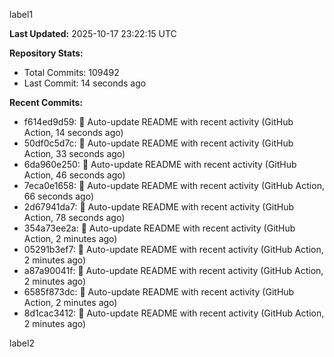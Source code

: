 
label1 
<!-- ACTIVITY_START -->
**Last Updated:** 2025-10-17 23:22:15 UTC

**Repository Stats:**
- Total Commits: 109492
- Last Commit: 14 seconds ago

**Recent Commits:**
- f614ed9d59: 🤖 Auto-update README with recent activity (GitHub Action, 14 seconds ago)
- 50df0c5d7c: 🤖 Auto-update README with recent activity (GitHub Action, 33 seconds ago)
- 6da960e250: 🤖 Auto-update README with recent activity (GitHub Action, 46 seconds ago)
- 7eca0e1658: 🤖 Auto-update README with recent activity (GitHub Action, 66 seconds ago)
- 2d67941da7: 🤖 Auto-update README with recent activity (GitHub Action, 78 seconds ago)
- 354a73ee2a: 🤖 Auto-update README with recent activity (GitHub Action, 2 minutes ago)
- 05291b3ef7: 🤖 Auto-update README with recent activity (GitHub Action, 2 minutes ago)
- a87a90041f: 🤖 Auto-update README with recent activity (GitHub Action, 2 minutes ago)
- 6585f873dc: 🤖 Auto-update README with recent activity (GitHub Action, 2 minutes ago)
- 8d1cac3412: 🤖 Auto-update README with recent activity (GitHub Action, 2 minutes ago)
<!-- ACTIVITY_END -->

label2
